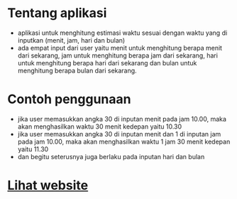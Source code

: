 # Tentang aplikasi
- aplikasi untuk menghitung estimasi waktu sesuai dengan waktu yang di inputkan (menit, jam, hari dan bulan)
- ada empat input dari user yaitu menit untuk menghitung berapa menit dari sekarang, jam untuk menghitung berapa jam dari sekarang, hari untuk menghitung berapa hari dari sekarang dan bulan untuk menghitung berapa bulan dari sekarang.

# Contoh penggunaan
- jika user memasukkan angka 30 di inputan menit pada jam 10.00, maka akan menghasilkan waktu 30 menit kedepan yaitu 10.30
- jika user memasukkan angka 30 di inputan menit dan 1 di inputan jam pada jam 10.00, maka akan menghasilkan waktu 1 jam 30 menit kedepan yaitu 11.30
- dan begitu seterusnya juga berlaku pada inputan hari dan bulan

# <a href="https://cryzepy.github.io/Estimated-Time/">Lihat website</a>
